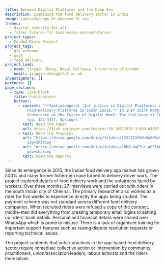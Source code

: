 ```yaml
---
title: Between Digital Platforms and the Deep Sea
description: Examining the food delivery sector in India
image: /uploads/copy-of-deepsea_01.svg
themes:
  - digital-security-for-all
  - fairer-futures-for-businesses-and-workforces
project_types:
  - Funded Micro Project
project_tags:
  - gig economy
  - work
  - food delivery
project_lead:
  - name: Yingqin Zheng, Royal Holloway, University of London
    email: yingqin.zheng@rhul.ac.uk
investigators: []
partners: []
page_sections:
  - type: link-block
    title: Publications
    buttons:
      - content: "**Spatiotemporal (In) justice in Digital Platforms: An Analysis of
          Food-Delivery Platforms in South India.** In IFIP Joint Working
          Conference on the Future of Digital Work: The Challenge of Inequality
          (pp. 132-147). Springer."
        text: Read the Paper
        url: https://link.springer.com/chapter/10.1007/978-3-030-64697-4_11
      - text: Read the Proposal
        url: "https://drive.google.com/drive/folders/17X7Z23fbMnOaS09cS8awKOUaY-nPPRlL?\
          usp=sharing "
      - url: "https://drive.google.com/drive/folders/1Hh8LoqFIuc_AOFlk05_s8BCEpfEj6pTo?\
          usp=sharing "
        text: View the Reports
---
```

Since its emergence in 2015, the Indian food delivery app market has grown 500% and many former fishermen have turned to delivery driver work. The project explored details of food delivery work and the unfairness faced by workers. Over three months, 27 interviews were carried out with riders in the south Indian city of Chennai. The primary researcher also worked as a rider for five weeks to experience directly the apps being studied. The payment scheme was not standard across different food delivery companies. When recruited riders were refused a copy of the contract, middle-men did everything from creating temporary email logins to setting up riders’ bank details. Personal and financial details were shared over WhatsApp which is prone to misuse. There is a lack of organised training for important support features such as raising dispute resolution requests or reporting technical issues. 

The project contends that unfair practices in the app-based food delivery sector require immediate collective action or intervention by community practitioners, union/association leaders, labour activists and the riders themselves.
